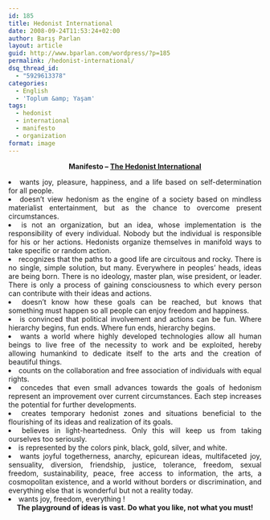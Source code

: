 ```yaml
---
id: 185
title: Hedonist International
date: 2008-09-24T11:53:24+02:00
author: Barış Parlan
layout: article
guid: http://www.bparlan.com/wordpress/?p=185
permalink: /hedonist-international/
dsq_thread_id:
  - "5929613378"
categories:
  - English
  - 'Toplum &amp; Yaşam'
tags:
  - hedonist
  - international
  - manifesto
  - organization
format: image
---
```


<p style="text-align: center;">
  <strong>Manifesto &#8211; </strong><a title="Hedonist International" href="http://hedonist-international.org" target="_blank"><strong>The Hedonist International</strong></a>
</p>

<div class="content" style="text-align: center;">
</div>

<li style="text-align: justify;">
  wants joy, pleasure, happiness, and a life based on self-determination for all people.
</li>
<li style="text-align: justify;">
  doesn’t view hedonism as the engine of a society based on mindless materialist entertainment, but as the chance to overcome present circumstances.
</li>
<li style="text-align: justify;">
  is not an organization, but an idea, whose implementation is the responsibility of every individual. Nobody but the individual is responsible for his or her actions. Hedonists organize themselves in manifold ways to take specific or random action.
</li>
<li style="text-align: justify;">
  recognizes that the paths to a good life are circuitous and rocky. There is no single, simple solution, but many. Everywhere in peoples’ heads, ideas are being born. There is no ideology, master plan, wise president, or leader. There is only a process of gaining consciousness to which every person can contribute with their ideas and actions.
</li>
<li style="text-align: justify;">
  doesn’t know how these goals can be reached, but knows that something must happen so all people can enjoy freedom and happiness.
</li>
<li style="text-align: justify;">
  is convinced that political involvement and actions can be fun. Where hierarchy begins, fun ends. Where fun ends, hierarchy begins.
</li>
<li style="text-align: justify;">
  wants a world where highly developed technologies allow all human beings to live free of the necessity to work and be exploited, hereby allowing humankind to dedicate itself to the arts and the creation of beautiful things.
</li>
<li style="text-align: justify;">
  counts on the collaboration and free association of individuals with equal rights.
</li>
<li style="text-align: justify;">
  concedes that even small advances towards the goals of hedonism represent an improvement over current circumstances. Each step increases the potential for further developments.
</li>
<li style="text-align: justify;">
  creates temporary hedonist zones and situations beneficial to the flourishing of its ideas and realization of its goals.
</li>
<li style="text-align: justify;">
  believes in light-heartedness. Only this will keep us from taking ourselves too seriously.
</li>
<li style="text-align: justify;">
  is represented by the colors pink, black, gold, silver, and white.
</li>
<li style="text-align: justify;">
  wants joyful togetherness, anarchy, epicurean ideas, multifaceted joy, sensuality, diversion, friendship, justice, tolerance, freedom, sexual freedom, sustainability, peace, free access to information, the arts, a cosmopolitan existence, and a world without borders or discrimination, and everything else that is wonderful but not a reality today.
</li>
<li style="text-align: justify;">
  wants joy, freedom, everything !
</li>

<div class="content" style="text-align: center;">
  <strong>The playground of ideas is vast. Do what you like, not what you must!</strong>
</div>
